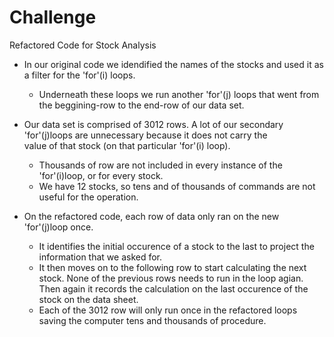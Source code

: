 # Challenge
Refactored Code for Stock Analysis

* In our original code we idendified the names of the stocks and used it as a filter for the 'for'(i) loops.
   * Underneath these loops we run another 'for'(j) loops that went from the beggining-row to the end-row of our data set.

* Our data set is comprised of 3012 rows. A lot of our secondary 'for'(j)loops are unnecessary because it does not carry the  
  value of that stock (on that particular 'for'(i) loop). 
   * Thousands of row are not included in every instance of the 'for'(i)loop, or for every stock. 
   * We have 12 stocks, so tens and of thousands of commands are not useful for the operation.
     
* On the refactored code, each row of data only ran on the new 'for'(j)loop once.
   * It identifies the initial occurence of a stock to the last to project the information that we asked for.
   * It then moves on to the following row to start calculating the next stock. None of the previous rows needs to run in the 
     loop agian. Then again it records the calculation on the last occurence of the stock on the data sheet.
   * Each of the 3012 row will only run once in the refactored loops saving the computer tens and thousands of procedure.
